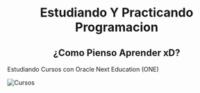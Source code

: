  <h1 align="center">Estudiando Y Practicando Programacion</h1>

 <h2 align="center"> ¿Como Pienso Aprender xD?</h2>
 <p>Estudiando Cursos con Oracle Next Education (ONE)</p>
 
![Cursos](https://github.com/YesidBarrios/-studying/assets/170565908/a71ff289-2146-4eb7-a4ca-7d6a5018c294)

